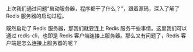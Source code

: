 上次我们通过问题“启动服务器，程序都干了什么？”，跟着源码，深入了解了 Redis 服务器的启动过程。

既然启动了 Redis 服务器，那我们就要连上 Redis 服务干些事情。这里我们可以通过 redis-cli，也即是 Redis 客户端连接上服务器。那么又有问题了，Redis 客户端是怎么连接上服务器的呢？





